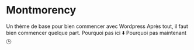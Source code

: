 Montmorency
===============

Un thème de base pour bien commencer avec Wordpress
Après tout, il faut bien commencer quelque part.
Pourquoi pas ici ⬇️ Pourquoi pas maintenant 🕒